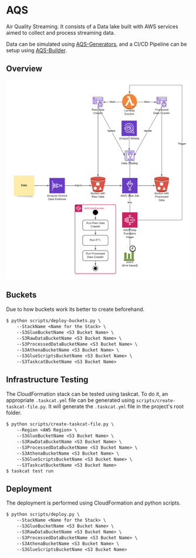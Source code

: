 # AQS
Air Quality Streaming. It consists of a Data lake built with AWS services aimed to collect and process streaming data. 

Data can be simulated using [AQS-Generators](https://github.com/valentarmo/AQS-Generator), and a CI/CD Pipeline can be setup using [AQS-Builder](https://github.com/valentarmo/AQS-Builder).

## Overview
![Overview](img/overview.png)

## Buckets
Due to how buckets work its better to create beforehand.

    $ python scripts/deploy-buckets.py \
        --StackName <Name for the Stack> \
        --S3GlueBucketName <S3 Bucket Name> \
        --S3RawDataBucketName <S3 Bucket Name> \
        --S3ProcessedDataBucketName <S3 Bucket Name> \
        --S3AthenaBucketName <S3 Bucket Name> \
        --S3GlueScriptsBucketName <S3 Bucket Name> \
        --S3TaskcatBucketName <S3 Bucket Name>

## Infrastructure Testing
The CloudFormation stack can be tested using taskcat. To do it, an appropriate `.taskcat.yml` file can be generated using `scripts/create-taskcat-file.py`. It will generate the `.taskcat.yml` file in the project's root folder.

    $ python scripts/create-taskcat-file.py \
        --Region <AWS Region> \
        --S3GlueBucketName <S3 Bucket Name> \
        --S3RawDataBucketName <S3 Bucket Name> \
        --S3ProcessedDataBucketName <S3 Bucket Name> \
        --S3AthenaBucketName <S3 Bucket Name> \
        --S3GlueScriptsBucketName <S3 Bucket Name> \
        --S3TaskcatBucketName <S3 Bucket Name>
    $ taskcat test run

## Deployment
The deployment is performed using CloudFormation and python scripts.

    $ python scripts/deploy.py \
        --StackName <Name for the Stack> \
        --S3GlueBucketName <S3 Bucket Name> \
        --S3RawDataBucketName <S3 Bucket Name> \
        --S3ProcessedDataBucketName <S3 Bucket Name> \
        --S3AthenaBucketName <S3 Bucket Name> \
        --S3GlueScriptsBucketName <S3 Bucket Name>